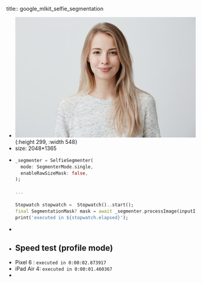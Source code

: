 title:: google_mlkit_selfie_segmentation

- ![id_photo.jpg](../assets/id_photo_1654426412190_0.jpg){:height 299, :width 548}
- size: 2048*1365
- ```dart
  _segmenter = SelfieSegmenter(
    mode: SegmenterMode.single,
    enableRawSizeMask: false,
  );
  
  ...
  
  Stopwatch stopwatch =  Stopwatch()..start();
  final SegmentationMask? mask = await _segmenter.processImage(inputImage);
  print('executed in ${stopwatch.elapsed}');
  ```
-
- ## Speed test (profile mode)
- Pixel 6 : `executed in 0:00:02.873917`
- iPad Air 4: `executed in 0:00:01.460367`
-
